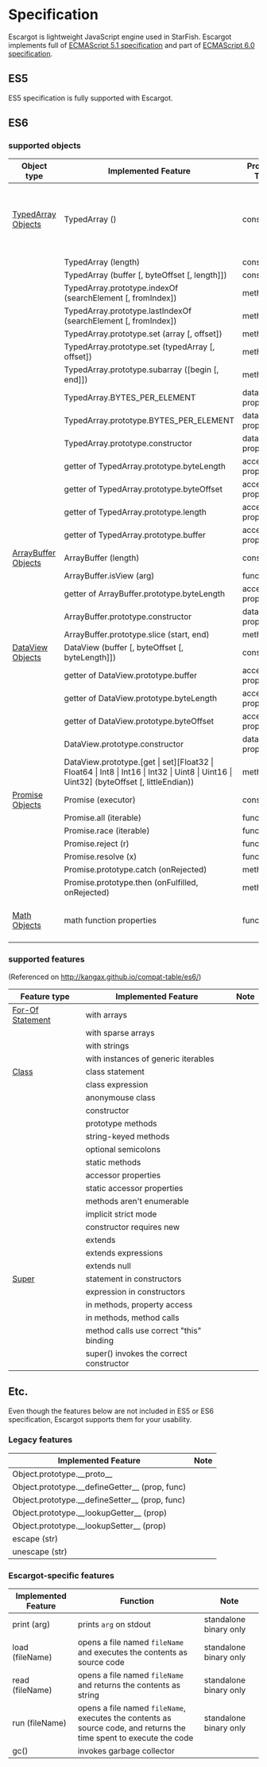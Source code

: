 # Specification

Escargot is lightweight JavaScript engine used in StarFish.
Escargot implements full of [ECMAScript 5.1 specification](http://www.ecma-international.org/ecma-262/5.1/) and part of [ECMAScript 6.0 specification](http://www.ecma-international.org/ecma-262/6.0/).

## ES5
ES5 specification is fully supported with Escargot.

## ES6

### supported objects
| Object type | Implemented Feature | Property Type | Note |
| -------- | ---- | ------------------- | ---- |
| [TypedArray Objects](http://www.ecma-international.org/ecma-262/6.0/#sec-typedarray-objects) | TypedArray () | constructor | Currently it works expectedly only with arraylength less than 210000000 |
| | TypedArray (length) | constructor | |
| | TypedArray (buffer [, byteOffset [, length]]) | constructor | |
| | TypedArray.prototype.indexOf (searchElement [, fromIndex]) | method | |
| | TypedArray.prototype.lastIndexOf (searchElement [, fromIndex]) | method | |
| | TypedArray.prototype.set (array [, offset]) | method | |
| | TypedArray.prototype.set (typedArray [, offset]) | method | |
| | TypedArray.prototype.subarray ([begin [, end]]) | method | |
| | TypedArray.BYTES_PER_ELEMENT | data property | |
| | TypedArray.prototype.BYTES_PER_ELEMENT | data property | |
| | TypedArray.prototype.constructor | data property | |
| | getter of TypedArray.prototype.byteLength | accessor property | |
| | getter of TypedArray.prototype.byteOffset | accessor property | |
| | getter of TypedArray.prototype.length | accessor property | |
| | getter of TypedArray.prototype.buffer | accessor property | |
| [ArrayBuffer Objects](http://www.ecma-international.org/ecma-262/6.0/#sec-arraybuffer-objects) | ArrayBuffer (length) | constructor | |
| | ArrayBuffer.isView (arg) | function | |
| | getter of ArrayBuffer.prototype.byteLength | accessor property | |
| | ArrayBuffer.prototype.constructor | data property | |
| | ArrayBuffer.prototype.slice (start, end) | method | |
| [DataView Objects](http://www.ecma-international.org/ecma-262/6.0/#sec-dataview-objects) | DataView (buffer [, byteOffset [, byteLength]]) | constructor | |
| | getter of DataView.prototype.buffer | accessor property | |
| | getter of DataView.prototype.byteLength | accessor property | |
| | getter of DataView.prototype.byteOffset | accessor property | |
| | DataView.prototype.constructor | data property | |
| | DataView.prototype.[get &#124; set][Float32 &#124; Float64 &#124; Int8 &#124; Int16 &#124; Int32 &#124; Uint8 &#124; Uint16 &#124; Uint32] \(byteOffset [, littleEndian)) | method | |
| [Promise Objects](http://www.ecma-international.org/ecma-262/6.0/#sec-promise-objects) | Promise (executor) | constructor | |
| | Promise.all (iterable) | function | |
| | Promise.race (iterable) | function | |
| | Promise.reject (r) | function | |
| | Promise.resolve (x) | function | |
| | Promise.prototype.catch (onRejected) | method | |
| | Promise.prototype.then (onFulfilled, onRejected) | method | |
| [Math Objects](http://www.ecma-international.org/ecma-262/6.0/#sec-math) | math function properties | function | fully supported math functions |
 

### supported features
(Referenced on http://kangax.github.io/compat-table/es6/)

| Feature type | Implemented Feature | Note |
| -------- | ---- | ---- |
| [For-Of Statement](http://www.ecma-international.org/ecma-262/6.0/#sec-for-in-and-for-of-statements) | with arrays | |
| | with sparse arrays | |
| | with strings | |
| | with instances of generic iterables | |
| [Class](http://www.ecma-international.org/ecma-262/6.0/#sec-class-definitions) | class statement | |
| | class expression | |
| | anonymouse class | |
| | constructor | |
| | prototype methods | |
| | string-keyed methods | |
| | optional semicolons | |
| | static methods | |
| | accessor properties | |
| | static accessor properties | |
| | methods aren't enumerable | |
| | implicit strict mode | |
| | constructor requires new | |
| | extends | |
| | extends expressions | |
| | extends null | |
| [Super](http://www.ecma-international.org/ecma-262/6.0/#sec-super-keyword) | statement in constructors | |
| | expression in constructors | |
| | in methods, property access | |
| | in methods, method calls | |
| | method calls use correct "this" binding | |
| | super() invokes the correct constructor | |

## Etc.
Even though the features below are not included in ES5 or ES6 specification, Escargot supports them for your usability.

### Legacy features
| Implemented Feature | Note |
| ------------------- | ---- |
| Object.prototype.\_\_proto\_\_ | |
| Object.prototype.\_\_defineGetter\_\_ (prop, func) | |
| Object.prototype.\_\_defineSetter\_\_ (prop, func) | |
| Object.prototype.\_\_lookupGetter\_\_ (prop) | |
| Object.prototype.\_\_lookupSetter\_\_ (prop) | |
| escape (str) | |
| unescape (str) | |

### Escargot-specific features

| Implemented Feature | Function | Note |
| ------------------- | -------- | ---- |
| print (arg) | prints `arg` on stdout | standalone binary only |
| load (fileName) | opens a file named `fileName` and executes the contents as source code | standalone binary only |
| read (fileName) | opens a file named `fileName` and returns the contents as string | standalone binary only |
| run (fileName) | opens a file named `fileName`, executes the contents as source code, and returns the time spent to execute the code | standalone binary only |
| gc() | invokes garbage collector | |
